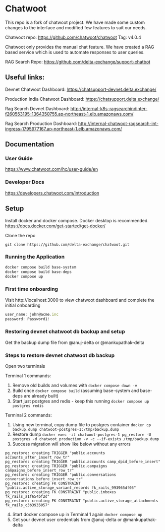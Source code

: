 # Chatwoot 
This repo is a fork of chatwoot project. We have made some custom changes to the interface and modified few features to suit our needs.

Chatwoot repo: https://github.com/chatwoot/chatwoot
Tag: v4.0.4

Chatwoot only provides the manual chat feature. We have created a RAG based service which is used to automate responses to user queries.

RAG Search Repo: https://github.com/delta-exchange/support-chatbot

## Useful links:

Devnet Chatwoot Dashboard: https://chatsupport-devnet.delta.exchange/

Production India Chatwoot Dashboard: https://chatsupport.delta.exchange/

Rag Search Devnet Dashboard:
http://internal-k8s-ragsearchindinter-f260553195-1364350755.ap-northeast-1.elb.amazonaws.com/

Rag Search Production Dashboard: 
http://internal-chatwoot-ragsearch-int-ingress-1795977167.ap-northeast-1.elb.amazonaws.com/


## Documentation

### User Guide
https://www.chatwoot.com/hc/user-guide/en

### Developer Docs
https://developers.chatwoot.com/introduction


## Setup
Install docker and docker compose. Docker desktop is recommended.
https://docs.docker.com/get-started/get-docker/

Clone the repo
```
git clone https://github.com/delta-exchange/chatwoot.git
```

### Running the Application
```bash
docker compose build base-system
docker compose build base-deps
docker compose up
```

### First time onboarding
Visit http://localhost:3000 to view chatwoot dashboard and complete the initial onboarding

```javascript
user_name: john@acme.inc
password: Password1!
```

### Restoring devnet chatwoot db backup and setup

Get the backup dump file from @anuj-delta or @mankupathak-delta

### Steps to restore devnet chatwoot db backup
Open two terminals

Terminal 1 commands:
1. Remove old builds and volumes with
   `docker compose down -v`
2. Build once
   `docker compose build` (assuming base-system and base-deps are already built)
3. Start just postgres and redis - keep this running
   `docker compose up postgres redis`

Terminal 2 commands:
1. Using new terminal, copy dump file to postgres container
   `docker cp backup.dump chatwoot-postgres-1:/tmp/backup.dump`
2. Restore dump
   `docker exec -it chatwoot-postgres-1 pg_restore -U postgres -d chatwoot_production -v -c --if-exists /tmp/backup.dump`
3. Success migration will show like below without any errors
```
pg_restore: creating TRIGGER "public.accounts accounts_after_insert_row_tr"
pg_restore: creating TRIGGER "public.accounts camp_dpid_before_insert"
pg_restore: creating TRIGGER "public.campaigns campaigns_before_insert_row_tr"
pg_restore: creating TRIGGER "public.conversations conversations_before_insert_row_tr"
pg_restore: creating FK CONSTRAINT "public.active_storage_variant_records fk_rails_993965df05"
pg_restore: creating FK CONSTRAINT "public.inboxes fk_rails_a1f654bf2d"
pg_restore: creating FK CONSTRAINT "public.active_storage_attachments fk_rails_c3b3935057"
```
4. Start docker compose up in Terminal 1 again
   `docker compose up`
5. Get your devnet user credentials from @anuj-delta or @mankupathak-delta
